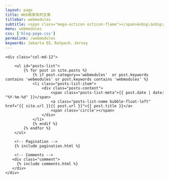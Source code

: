 ```yaml
---
layout: page
title: Web框架系列文章
titlebar: webmodules
subtitle: <span class="mega-octicon octicon-flame"></span>&nbsp;&nbsp; Web框架系列教程
menu: webmodules
css: ['blog-page.css']
permalink: /webmodules
keywords: Jakarta EE、Ratpack、Jersey
---
```


<div class="row">

    <div class="col-md-12">

        <ul id="posts-list">
            {% for post in site.posts %}
                {% if post.category=='webmodules'  or post.keywords contains 'webmodules' or post.keywords contains 'webmodules' %}
                <li class="posts-list-item">
                    <div class="posts-content">
                        <span class="posts-list-meta">{{ post.date | date: "%Y-%m-%d" }}</span>
                        <a class="posts-list-name bubble-float-left" href="{{ site.url }}{{ post.url }}">{{ post.title }}</a>
                        <span class='circle'></span>
                    </div>
                </li>
                {% endif %}
            {% endfor %}
        </ul> 

        <!-- Pagination -->
        {% include pagination.html %}

        <!-- Comments -->
       <div class="comment">
         {% include comments.html %}
       </div>
    </div>

</div>
<script>
    $(document).ready(function(){

        // Enable bootstrap tooltip
        $("body").tooltip({ selector: '[data-toggle=tooltip]' });

    });
</script>